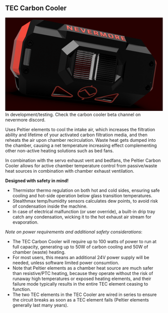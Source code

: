 ## TEC Carbon Cooler

![StealthMax V2](./Carbon_Cooler.png)
In development/testing. Check the carbon cooler beta channel on nevermore discord. 

Uses Peltier elements to cool the intake air, which increases the filtration ability and lifetime of your activated carbon filtration media, and then reheats the air upon chamber recirculation. Waste heat gets dumped into the chamber, causing a net temperature increasing effect complementing other non-active heating solutions such as bed fans.

In combination with the servo exhaust vent and bedfans, the Peltier Carbon Cooler allows for active chamber temperature control from passive/waste heat sources in combination with chamber exhaust ventilation.

**Designed with safety in mind!**
* Thermistor thermo regulation on both hot and cold sides, ensuring safe cooling and hot-side operation below glass transition temperatures.
* Stealthmax temp/humidity sensors calculates dew points, to avoid risk of condensation inside the machine.
* In case of electrical malfunction (or user override), a built-in drip tray catch any condensation, wicking it to the hot exhaust air stream for evaporation.

_Note on power requirements and additional safety considerations_:   
* The TEC Carbon Cooler will require up to 100 watts of power to run at full capacity, generating up to 50W of carbon cooling and 50W of chamber (waste) heating.
* For most users, this means an additional 24V power supply will be needed, unless software limited power consumtion.
* Note that Peltier elements as a chamber heat source are much safer than resistive/PTC heating, because they operate without the risk of runaway high temperatures or exposed heating elements, and their failure mode typically results in the entire TEC element ceasing to function.
* The two TEC elements in the TEC Cooler are wired in series to ensure the circuit breaks as soon as a TEC element fails (Peltier elements generally last many years).
